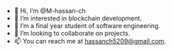 - 👋 Hi, I’m @M-hassan-ch
- 👀 I’m interested in blockchain development.
- 🌱 I’m a final year student of software engineering.
- 💞️ I’m looking to collaborate on projects.
- 📫 You can reach me at hassanch5209@gmail.com.

<!---
M-hassan-ch/M-hassan-ch is a ✨ special ✨ repository because its `README.md` (this file) appears on your GitHub profile.
You can click the Preview link to take a look at your changes.
--->
